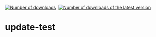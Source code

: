 [![Number of downloads](https://img.shields.io/github/downloads/music-presence/update-test/total?style=flat&label=downloads&labelColor=444)](https://github.com/music-presence/update-test/releases)
&nbsp;[![Number of downloads of the latest version](https://img.shields.io/github/downloads/music-presence/update-test/latest/total?style=flat&label=downloads%20%40latest&labelColor=444)](https://github.com/music-presence/update-test/releases)

# update-test
